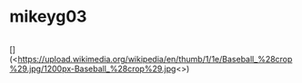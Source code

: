 # mikeyg03

![<Baseball>](<https://upload.wikimedia.org/wikipedia/en/thumb/1/1e/Baseball_%28crop%29.jpg/1200px-Baseball_%28crop%29.jpg>)


 [<Baseball Picture>](<https://upload.wikimedia.org/wikipedia/en/thumb/1/1e/Baseball_%28crop%29.jpg/1200px-Baseball_%28crop%29.jpg<>)  